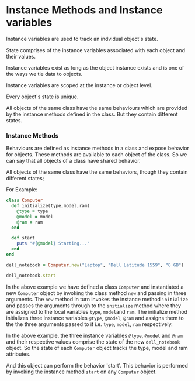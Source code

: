 # Instance Methods and Instance variables

Instance variables are used to track an indvidual object's state.

State comprises of the instance variables associated with each object and their values.

Instance variables exist as long as the object instance exists and is one of the ways we tie data to objects.

Instance variables are scoped at the instance or object level.

<!-- Instance variables are reponsible for keeping track of information about the state of an object.
 -->
Every object's state is unique.

All objects of the same class have the same behaviours which are provided by the instance methods defined in the class. But they contain different states.


### Instance Methods

Behaviours are defined as instance methods in a class and expose behavior for objects. These methods are available to each object of the class. So we can say that all objects of a class have shared behavior.

All objects of the same class have the same behaviors, though they contain different states;


For Example:

```ruby
class Computer
  def initialize(type,model,ram)
    @type = type
    @model = model
    @ram = ram
  end

  def start
    puts "#{@model} Starting..."
  end
end

dell_notebook = Computer.new("Laptop", "Dell Latitude 1559", "8 GB")

dell_notebook.start

```
In the above example we have defined a class `Computer` and instantiated a new `Computer` object by invoking the class method `new` and passing in three arguments.
The `new` method in turn invokes the instance method `initialize` and passes the arguments through to the `initialize` method where they are assigned to the local variables `type`, `model`and `ram`. The initialize method initializes three instance variables `@type`, `@model`, `@ram` and assigns them to the the three arguments passed to it i.e. `type`, `model`, `ram` respectively. 

In the above example, the three instance variables `@type`, `@model` and `@ram` and their respective values comprise the state of the new `dell_notebook` object. So the state of each `Computer` object tracks the type, model and ram attributes.

And this object can perform the behavior 'start'. This behavior is performed by invoking the instance method `start` on any `Computer` object.